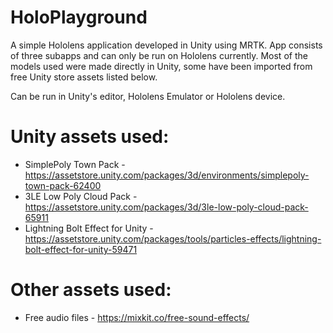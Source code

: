 # HoloPlayground

A simple Hololens application developed in Unity using MRTK. App consists of three subapps and can only be run on Hololens currently.
Most of the models used were made directly in Unity, some have been imported from free Unity store assets listed below.

Can be run in Unity's editor, Hololens Emulator or Hololens device.

# Unity assets used:

* SimplePoly Town Pack - https://assetstore.unity.com/packages/3d/environments/simplepoly-town-pack-62400
* 3LE Low Poly Cloud Pack - https://assetstore.unity.com/packages/3d/3le-low-poly-cloud-pack-65911
* Lightning Bolt Effect for Unity - https://assetstore.unity.com/packages/tools/particles-effects/lightning-bolt-effect-for-unity-59471

# Other assets used:
* Free audio files - https://mixkit.co/free-sound-effects/
